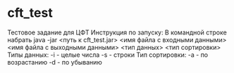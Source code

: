 # cft_test
Тестовое задание для ЦФТ
Инструкция по запуску:
В командной строке набрать 
java -jar <путь к cft_test.jar> <имя файла с входными данными> <имя файла с выходными данными> <тип данных> <тип сортировки>
Типы данных:
-i - целые числа
-s - строки
Тип сортировки:
-a - по возрастанию
-d - по убыванию
